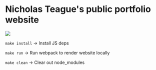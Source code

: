# Nicholas Teague's public portfolio website

![](app/public/splash-screen.gif)

`make install` -> Install JS deps

`make run` -> Run webpack to render website locally

`make clean` -> Clear out node_modules

